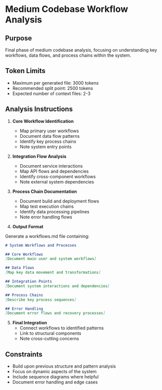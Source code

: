 # Medium Codebase Workflow Analysis

## Purpose
Final phase of medium codebase analysis, focusing on understanding key workflows, data flows, and process chains within the system.

## Token Limits
- Maximum per generated file: 3000 tokens
- Recommended split point: 2500 tokens
- Expected number of context files: 2-3

## Analysis Instructions

1. **Core Workflow Identification**
   - Map primary user workflows
   - Document data flow patterns
   - Identify key process chains
   - Note system entry points

2. **Integration Flow Analysis**
   - Document service interactions
   - Map API flows and dependencies
   - Identify cross-component workflows
   - Note external system dependencies

3. **Process Chain Documentation**
   - Document build and deployment flows
   - Map test execution chains
   - Identify data processing pipelines
   - Note error handling flows

4. **Output Format**

Generate a workflows.md file containing:

```markdown
# System Workflows and Processes

## Core Workflows
[Document main user and system workflows]

## Data Flows
[Map key data movement and transformations]

## Integration Points
[Document system interactions and dependencies]

## Process Chains
[Describe key process sequences]

## Error Handling
[Document error flows and recovery processes]
```

5. **Final Integration**
   - Connect workflows to identified patterns
   - Link to structural components
   - Note cross-cutting concerns

## Constraints
- Build upon previous structure and pattern analysis
- Focus on dynamic aspects of the system
- Include sequence diagrams where helpful
- Document error handling and edge cases 